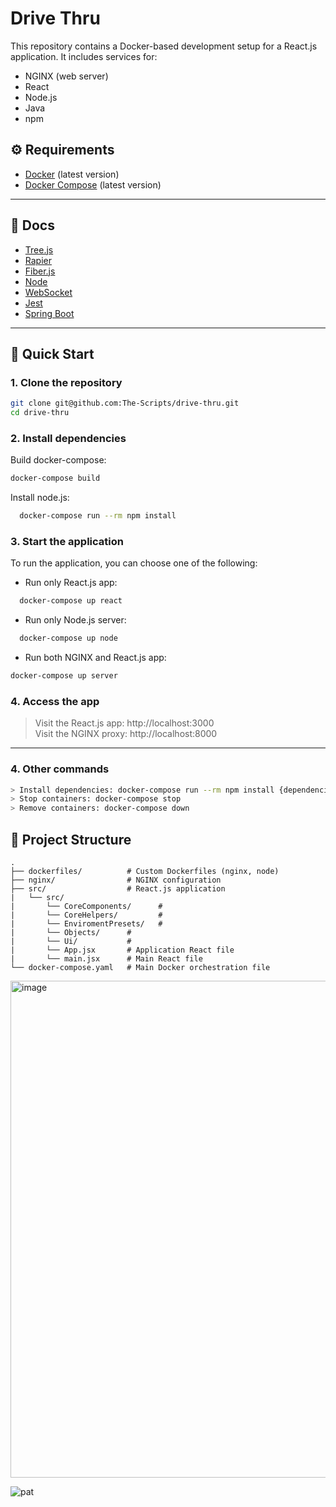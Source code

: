 # Drive Thru

This repository contains a Docker-based development setup for a React.js application. It includes services for:
- NGINX (web server)
- React
- Node.js
- Java
- npm 

## ⚙️ Requirements
- [Docker](https://www.docker.com/get-started) (latest version)
- [Docker Compose](https://docs.docker.com/compose/install/) (latest version)
---

## 📖 Docs
- [Tree.js](https://threejs.org/)
- [Rapier](https://rapier.rs/docs/)
- [Fiber.js](https://r3f.docs.pmnd.rs/getting-started/introduction)
- [Node](https://nodejs.org/docs/latest/api/)
- [WebSocket](https://developer.mozilla.org/en-US/docs/Web/API/WebSocket)
- [Jest](https://jestjs.io/docs/getting-started)
- [Spring Boot](https://spring.io/projects/spring-boot)
---

## 🚀 Quick Start
### 1. Clone the repository
```bash
git clone git@github.com:The-Scripts/drive-thru.git
cd drive-thru
```

### 2. Install dependencies
Build docker-compose: 
```bash 
docker-compose build
```
Install node.js: 
```bash 
  docker-compose run --rm npm install
```

### 3. Start the application
To run the application, you can choose one of the following:
- Run only React.js app:
```bash
  docker-compose up react
```
- Run only Node.js server:
```bash
  docker-compose up node
```
- Run both NGINX and React.js app:
```bash
docker-compose up server
````
### 4. Access the app
> Visit the React.js app: http://localhost:3000 <br/>
> Visit the NGINX proxy: http://localhost:8000
---

### 4. Other commands
```bash
> Install dependencies: docker-compose run --rm npm install {dependencies}
> Stop containers: docker-compose stop
> Remove containers: docker-compose down
```

## 📁 Project Structure
```
.
├── dockerfiles/          # Custom Dockerfiles (nginx, node)
├── nginx/                # NGINX configuration
├── src/                  # React.js application
|   └── src/  
|       └── CoreComponents/      #
|       └── CoreHelpers/         #
|       └── EnviromentPresets/   #
|       └── Objects/      #
|       └── Ui/           #
|       └── App.jsx       # Application React file
|       └── main.jsx      # Main React file
└── docker-compose.yaml   # Main Docker orchestration file
```
<img width="1115" height="795" alt="image" src="https://github.com/user-attachments/assets/c14ebe0c-0443-417e-822c-3f79b7152f22" />

![pat](https://czechmovie.com/cdn/shop/articles/pat_a_mat_a.jpg?v=1684742662)
